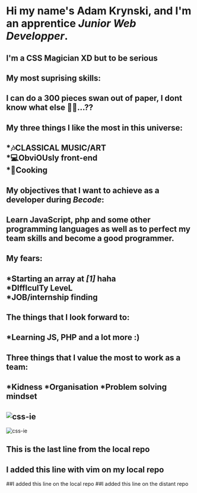 # Hi my name's Adam Krynski, and I'm an apprentice <i>Junior Web Developper</i>.
## I'm a CSS Magician XD but to be serious
## My most suprising skills:
## I can do a 300 pieces swan out of paper, I dont know what else :man_shrugging:...??
## My <b>three</b> things I like the most in this universe:
## *:notes:CLASSICAL MUSIC/ART <br> *:computer:ObviOUsly front-end <br> *:knife:Cooking
## My objectives that I want to achieve as a developer during <b><i>Becode</b></i>:
## Learn JavaScript, php and some other programming languages as well as to perfect my team skills and become a good programmer.
## My fears:
## *Starting an array at <b><i>[1]</b></i> haha <br> *DIffIculTy LeveL <br> *JOB/internship finding <br> 
## The things that I look forward to:
## *Learning JS, PHP  and a lot more :)
## Three things that I value the most to work as a team:
## *Kidness *Organisation *Problem solving mindset
## ![css-ie](https://media.tenor.com/rf88Pwf2KcsAAAAC/css-ie.gif)
![css-ie](https://media.tenor.com/6wKsTgDLxiYAAAAM/kushchenko-dev.gif)



## This is the last line from the local repo
## I added this line with vim on my local repo

##I added this line on the local repo
##I added this line on the distant repo
